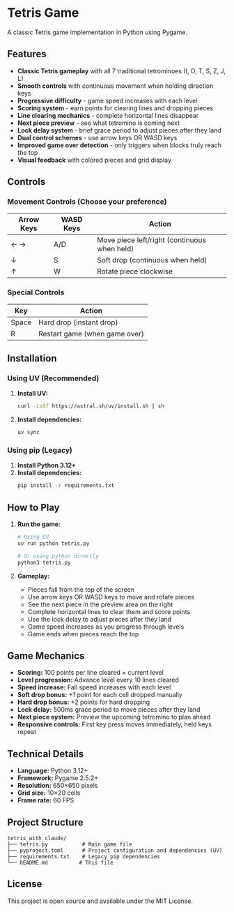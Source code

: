 # Tetris Game

A classic Tetris game implementation in Python using Pygame.

## Features

- **Classic Tetris gameplay** with all 7 traditional tetrominoes (I, O, T, S, Z, J, L)
- **Smooth controls** with continuous movement when holding direction keys
- **Progressive difficulty** - game speed increases with each level
- **Scoring system** - earn points for clearing lines and dropping pieces
- **Line clearing mechanics** - complete horizontal lines disappear
- **Next piece preview** - see what tetromino is coming next
- **Lock delay system** - brief grace period to adjust pieces after they land
- **Dual control schemes** - use arrow keys OR WASD keys
- **Improved game over detection** - only triggers when blocks truly reach the top
- **Visual feedback** with colored pieces and grid display

## Controls

### Movement Controls (Choose your preference)
| Arrow Keys | WASD Keys | Action |
|------------|-----------|--------|
| ← → | A/D | Move piece left/right (continuous when held) |
| ↓ | S | Soft drop (continuous when held) |
| ↑ | W | Rotate piece clockwise |

### Special Controls
| Key | Action |
|-----|--------|
| Space | Hard drop (instant drop) |
| R | Restart game (when game over) |

## Installation

### Using UV (Recommended)

1. **Install UV:**
   ```bash
   curl -LsSf https://astral.sh/uv/install.sh | sh
   ```

2. **Install dependencies:**
   ```bash
   uv sync
   ```

### Using pip (Legacy)

1. **Install Python 3.12+**
2. **Install dependencies:**
   ```bash
   pip install -r requirements.txt
   ```

## How to Play

1. **Run the game:**
   ```bash
   # Using UV
   uv run python tetris.py
   
   # Or using python directly
   python3 tetris.py
   ```

2. **Gameplay:**
   - Pieces fall from the top of the screen
   - Use arrow keys OR WASD keys to move and rotate pieces
   - See the next piece in the preview area on the right
   - Complete horizontal lines to clear them and score points
   - Use the lock delay to adjust pieces after they land
   - Game speed increases as you progress through levels
   - Game ends when pieces reach the top

## Game Mechanics

- **Scoring:** 100 points per line cleared × current level
- **Level progression:** Advance level every 10 lines cleared
- **Speed increase:** Fall speed increases with each level
- **Soft drop bonus:** +1 point for each cell dropped manually
- **Hard drop bonus:** +2 points for hard dropping
- **Lock delay:** 500ms grace period to move pieces after they land
- **Next piece system:** Preview the upcoming tetromino to plan ahead
- **Responsive controls:** First key press moves immediately, held keys repeat

## Technical Details

- **Language:** Python 3.12+
- **Framework:** Pygame 2.5.2+
- **Resolution:** 650×650 pixels
- **Grid size:** 10×20 cells
- **Frame rate:** 60 FPS

## Project Structure

```
tetris_with_claude/
├── tetris.py           # Main game file
├── pyproject.toml      # Project configuration and dependencies (UV)
├── requirements.txt    # Legacy pip dependencies
└── README.md          # This file
```

## License

This project is open source and available under the MIT License.